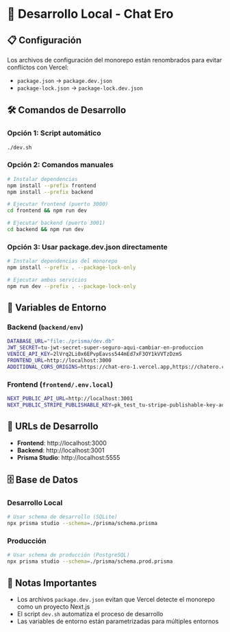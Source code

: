 # 🚀 Desarrollo Local - Chat Ero

## 📋 Configuración

Los archivos de configuración del monorepo están renombrados para evitar conflictos con Vercel:
- `package.json` → `package.dev.json`
- `package-lock.json` → `package-lock.dev.json`

## 🛠️ Comandos de Desarrollo

### Opción 1: Script automático
```bash
./dev.sh
```

### Opción 2: Comandos manuales
```bash
# Instalar dependencias
npm install --prefix frontend
npm install --prefix backend

# Ejecutar frontend (puerto 3000)
cd frontend && npm run dev

# Ejecutar backend (puerto 3001)
cd backend && npm run dev
```

### Opción 3: Usar package.dev.json directamente
```bash
# Instalar dependencias del monorepo
npm install --prefix . --package-lock-only

# Ejecutar ambos servicios
npm run dev --prefix . --package-lock-only
```

## 🔧 Variables de Entorno

### Backend (`backend/env`)
```bash
DATABASE_URL="file:./prisma/dev.db"
JWT_SECRET=tu-jwt-secret-super-seguro-aqui-cambiar-en-produccion
VENICE_API_KEY=2lVrq2Li0x6EPvpEavss544mEd7xF3OY1kVVTzDzmS
FRONTEND_URL=http://localhost:3000
ADDITIONAL_CORS_ORIGINS=https://chat-ero-1.vercel.app,https://chatero.chat
```

### Frontend (`frontend/.env.local`)
```bash
NEXT_PUBLIC_API_URL=http://localhost:3001
NEXT_PUBLIC_STRIPE_PUBLISHABLE_KEY=pk_test_tu-stripe-publishable-key-aqui
```

## 🎯 URLs de Desarrollo
- **Frontend**: http://localhost:3000
- **Backend**: http://localhost:3001
- **Prisma Studio**: http://localhost:5555

## 🗄️ Base de Datos

### Desarrollo Local
```bash
# Usar schema de desarrollo (SQLite)
npx prisma studio --schema=./prisma/schema.prisma
```

### Producción
```bash
# Usar schema de producción (PostgreSQL)
npx prisma studio --schema=./prisma/schema.prod.prisma
```

## 📝 Notas Importantes
- Los archivos `package.dev.json` evitan que Vercel detecte el monorepo como un proyecto Next.js
- El script `dev.sh` automatiza el proceso de desarrollo
- Las variables de entorno están parametrizadas para múltiples entornos 